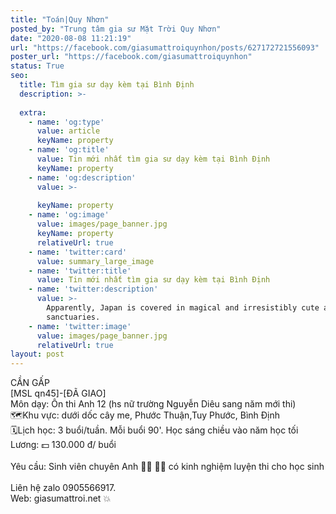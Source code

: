 ```yaml
---
title: "Toán|Quy Nhơn"
posted_by: "Trung tâm gia sư Mặt Trời Quy Nhơn"
date: "2020-08-08 11:21:19"
url: "https://facebook.com/giasumattroiquynhon/posts/627172721556093"
poster_url: "https://facebook.com/giasumattroiquynhon"
status: True
seo:
  title: Tìm gia sư dạy kèm tại Bình Định
  description: >-
    
  extra:
    - name: 'og:type'
      value: article
      keyName: property
    - name: 'og:title'
      value: Tin mới nhất tìm gia sư dạy kèm tại Bình Định
      keyName: property
    - name: 'og:description'
      value: >-
        
      keyName: property
    - name: 'og:image'
      value: images/page_banner.jpg
      keyName: property
      relativeUrl: true
    - name: 'twitter:card'
      value: summary_large_image
    - name: 'twitter:title'
      value: Tin mới nhất tìm gia sư dạy kèm tại Bình Định
    - name: 'twitter:description'
      value: >-
        Apparently, Japan is covered in magical and irresistibly cute animal
        sanctuaries.
    - name: 'twitter:image'
      value: images/page_banner.jpg
      relativeUrl: true
layout: post
---
```

CẦN GẤP<br>[MSL qn45]-[ĐÃ GIAO]<br>Môn dạy: Ôn thi Anh 12 (hs nữ trường Nguyễn Diêu sang năm mới thi)<br>🗺Khu vực: dưới dốc cây me, Phước Thuận,Tuy Phước, Bình Định<br>🗓Lịch học: 3 buổi/tuần. Mỗi buổi 90'. Học sáng chiều vào năm học tối<br>Lương: 💵 130.000 đ/ buổi<br><br>Yêu cầu: Sinh viên chuyên Anh 👨‍🏫 👩‍🏫 có kinh nghiệm luyện thi cho học sinh<br><br>Liên hệ zalo 0905566917.<br>Web: giasumattroi.net 💥
